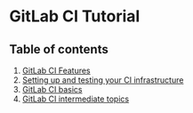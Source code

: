 # GitLab CI Tutorial

## Table of contents

1. [GitLab CI Features](/00-features/)
2. [Setting up and testing your CI infrastructure](/01-setting-up-ci/)
3. [GitLab CI basics](/02-ci-basics/)
4. [GitLab CI intermediate topics](/03-ci-intermediate/)
